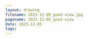 ```yaml
---
layout: drawing
filename: 2023-12-05_good-view.jpg
pagename: 2023-12-05_good-view
date: 2023-12-05
tags:
---
```


